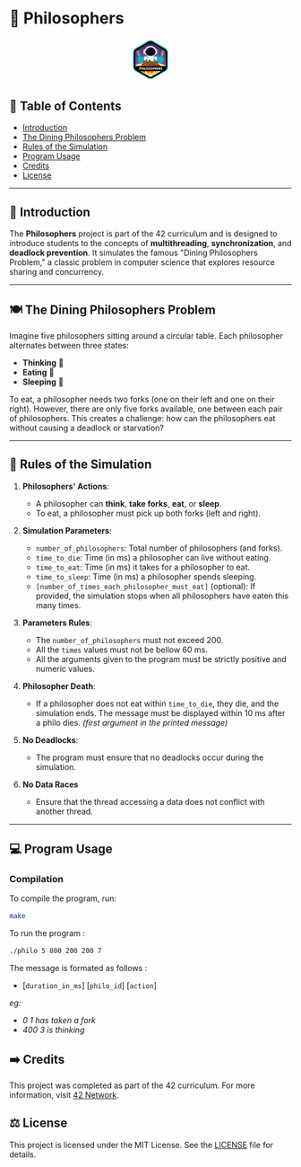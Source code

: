 # 🧘 Philosophers

<p align="center">
	<img src="img/philosopherse.png" alt="philo Badge" width="15%">
</p>

## 📝 Table of Contents
- [Introduction](#introduction)
- [The Dining Philosophers Problem](#the-dining-philosophers-problem)
- [Rules of the Simulation](#rules-of-the-simulation)
- [Program Usage](#program-usage)
- [Credits](#Credits)
- [License](#License)

---

## 📖 Introduction
The **Philosophers** project is part of the 42 curriculum and is designed to introduce students to the concepts of **multithreading**, **synchronization**, and **deadlock prevention**. It simulates the famous "Dining Philosophers Problem," a classic problem in computer science that explores resource sharing and concurrency.

---

## 🍽️ The Dining Philosophers Problem
Imagine five philosophers sitting around a circular table. Each philosopher alternates between three states:
- **Thinking** 🧠
- **Eating** 🍝
- **Sleeping** 🛌

To eat, a philosopher needs two forks (one on their left and one on their right). However, there are only five forks available, one between each pair of philosophers. This creates a challenge: how can the philosophers eat without causing a deadlock or starvation?

---

## 📜 Rules of the Simulation
1. **Philosophers' Actions**:
   - A philosopher can **think**, **take forks**, **eat**, or **sleep**.
   - To eat, a philosopher must pick up both forks (left and right).

2. **Simulation Parameters**:
   - `number_of_philosophers`: Total number of philosophers (and forks).
   - `time_to_die`: Time (in ms) a philosopher can live without eating.
   - `time_to_eat`: Time (in ms) it takes for a philosopher to eat.
   - `time_to_sleep`: Time (in ms) a philosopher spends sleeping.
   - `[number_of_times_each_philosopher_must_eat]` (optional): If provided, the simulation stops when all philosophers have eaten this many times.


3. **Parameters Rules**:
   - The `number_of_philosophers` must not exceed 200.
   - All the `times` values must not be bellow 60 ms.
   - All the arguments given to the program must be strictly positive and numeric values.

4. **Philosopher Death**:
   - If a philosopher does not eat within `time_to_die`, they die, and the simulation ends. The message must be displayed within 10 ms after a philo dies. _(first argument in the printed message)_

5. **No Deadlocks**:
   - The program must ensure that no deadlocks occur during the simulation.

6. **No Data Races**
	- Ensure that the thread accessing a data does not conflict with another thread.
---

## 💻 Program Usage
### Compilation
To compile the program, run:
```bash
make
```

To run the program : 

```bash
./philo 5 800 200 200 7
```

The message is formated as follows : 
- [`duration_in_ms`] [`philo_id`] [`action`]

_eg:_
- _0 1 has taken a fork_  
- _400 3 is thinking_ 

## ➡️ Credits

This project was completed as part of the 42 curriculum. For more information, visit [42 Network](https://www.42.fr/).

## ⚖️ License

This project is licensed under the MIT License. See the [LICENSE](LICENSE) file for details.

